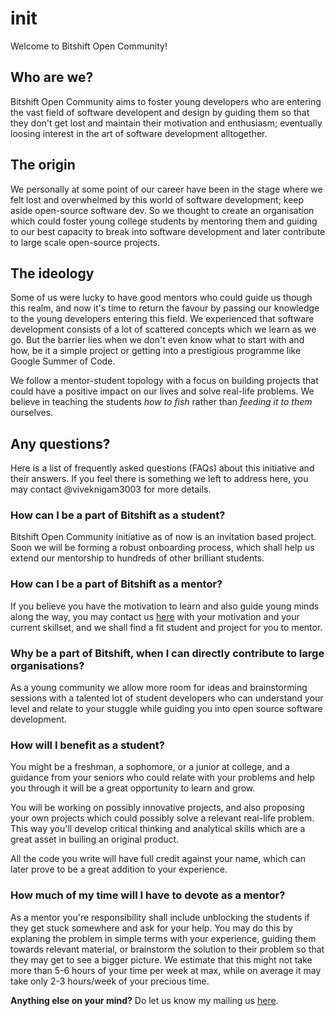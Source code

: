 # init
Welcome to Bitshift Open Community!  

## Who are we?
Bitshift Open Community aims to foster young developers who are entering the vast field of software developent and design by guiding them so that they don't get lost and maintain their motivation and enthusiasm; eventually loosing interest in the art of software development alltogether.

## The origin

We personally at some point of our career have been in the stage where we felt lost and overwhelmed by this world of software development; keep aside open-source software dev. So we thought to create an organisation which could foster young college students by mentoring them and guiding to our best capacity to break into software development and later contribute to large scale open-source projects.

## The ideology

Some of us were lucky to have good mentors who could guide us though this realm, and now it's time to return the favour by passing our knowledge to the young developers entering this field. We experienced that software development consists of a lot of scattered concepts which we learn as we go. But the barrier lies when we don't even know what to start with and how, be it a simple project or getting into a prestigious programme like Google Summer of Code. 

We follow a mentor-student topology with a focus on building projects that could have a positive impact on our lives and solve real-life problems. We believe in teaching the students _how to fish_ rather than _feeding it to them_ ourselves.

## Any questions?

Here is a list of frequently asked questions (FAQs) about this initiative and their answers. If you feel there is something we left to address here, you may contact @viveknigam3003 for more details.

### How can I be a part of Bitshift as a student?
Bitshift Open Community initiative as of now is an invitation based project. Soon we will be forming a robust onboarding process, which shall help us extend our mentorship to hundreds of other brilliant students.

### How can I be a part of Bitshift as a mentor?
If you believe you have the motivation to learn and also guide young minds along the way, you may contact us [here](mailto:viveknigam.nigam3@gmail.com) with your motivation and your current skillset, and we shall find a fit student and project for you to mentor.

### Why be a part of Bitshift, when I can directly contribute to large organisations?
As a young community we allow more room for ideas and brainstorming sessions with a talented lot of student developers who can understand your level and relate to your stuggle while guiding you into open source software development.

### How will I benefit as a student?
You might be a freshman, a sophomore, or a junior at college, and a guidance from your seniors who could relate with your problems and help you through it will be a great opportunity to learn and grow. 

You will be working on possibly innovative projects, and also proposing your own projects which could possibly solve a relevant real-life problem. This way you'll develop critical thinking and analytical skills which are a great asset in builing an original product. 

All the code you write will have full credit against your name, which can later prove to be a great addition to your experience. 

### How much of my time will I have to devote as a mentor?
As a mentor you're responsibility shall include unblocking the students if they get stuck somewhere and ask for your help. You may do this by explaning the problem in simple terms with your experience, guiding them towards relevant material, or brainstorm the solution to their problem so that they may get to see a bigger picture. We estimate that this might not take more than 5-6 hours of your time per week at max, while on average it may take only 2-3 hours/week of your precious time.

**Anything else on your mind?** Do let us know my mailing us [here](mailto:viveknigam.nigam3@gmail.com).